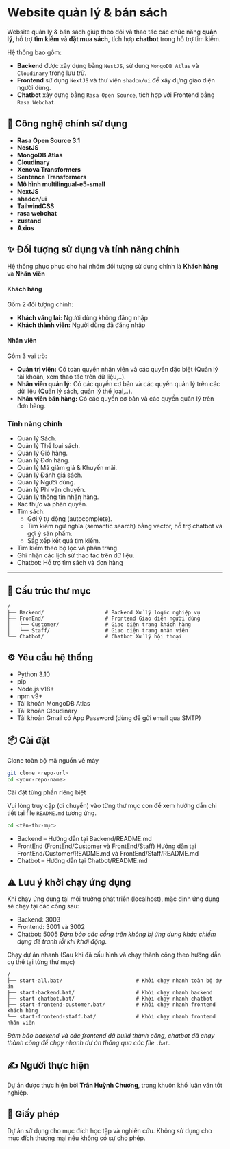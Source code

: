 # Website quản lý & bán sách
Website quản lý & bán sách giúp theo dõi và thao tác các chức năng **quản lý**, hỗ trợ **tìm kiếm** và **đặt mua sách**, tích hợp **chatbot** trong hỗ trợ tìm kiếm.

Hệ thống bao gồm:
- **Backend** được xây dựng bằng `NestJS`, sử dụng `MongoDB Atlas` và `Cloudinary` trong lưu trữ.
- **Frontend** sử dụng `NextJS` và thư viện `shadcn/ui` để xây dựng giao diện người dùng.
- **Chatbot** xây dựng bằng `Rasa Open Source`, tích hợp với Frontend bằng `Rasa Webchat`.
 
## 🚀 Công nghệ chính sử dụng
- **Rasa Open Source 3.1**
- **NestJS**
- **MongoDB Atlas**
- **Cloudinary**
- **Xenova Transformers**
- **Sentence Transformers**
- **Mô hình multilingual-e5-small**
- **NextJS**
- **shadcn/ui**
- **TailwindCSS**
- **rasa webchat**
- **zustand**
- **Axios**


## ✨ Đối tượng sử dụng và tính năng chính
Hệ thống phục phục cho hai nhóm đối tượng sử dụng chính là **Khách hàng** và **Nhân viên**
#### Khách hàng
Gồm 2 đối tượng chính:
- **Khách vãng lai:** Người dùng không đăng nhập
- **Khách thành viên:** Người dùng đã đăng nhập

#### Nhân viên
Gồm 3 vai trò:
- **Quản trị viên:** Có toàn quyền nhân viên và các quyền đặc biệt (Quản lý tài khoản, xem thao tác trên dữ liệu,..).
- **Nhân viên quản lý:** Có các quyền cơ bản và các quyền quản lý trên các dữ liệu (Quản lý sách, quản lý thể loại,..).
- **Nhân viên bán hàng:** Có các quyền cơ bản và các quyền quản lý trên đơn hàng.

### Tính năng chính
- Quản lý Sách.
- Quản lý Thể loại sách.
- Quản lý Giỏ hàng.
- Quản lý Đơn hàng.
- Quản lý Mã giảm giá & Khuyến mãi.
- Quản lý Đánh giá sách.
- Quản lý Người dùng.
- Quản lý Phí vận chuyển.
- Quản lý thông tin nhận hàng.
- Xác thực và phân quyền.
- Tìm sách:
  - Gợi ý tự động (autocomplete).
  - Tìm kiếm ngữ nghĩa (semantic search) bằng vector, hỗ trợ chatbot và gợi ý sản phẩm.
  - Sắp xếp kết quả tìm kiếm.
- Tìm kiếm theo bộ lọc và phân trang.
- Ghi nhận các lịch sử thao tác trên dữ liệu.
- Chatbot: Hỗ trợ tìm sách và đơn hàng
---

## 📁 Cấu trúc thư mục

```plaintext
/
├── Backend/                    # Backend Xử lý logic nghiệp vụ
├── FronEnd/                    # Frontend Giao diện người dùng
│   └── Customer/               # Giao diện trang khách hàng
│   └── Staff/                  # Giao diện trang nhân viên
└── Chatbot/                    # Chatbot Xử lý hội thoại

```

## ⚙️ Yêu cầu hệ thống
- Python 3.10
- pip
- Node.js v18+
- npm v9+
- Tài khoản MongoDB Atlas
- Tài khoản Cloudinary
- Tài khoản Gmail có App Password (dùng để gửi email qua SMTP)

## 📦 Cài đặt
Clone toàn bộ mã nguồn về máy
```bash
git clone <repo-url>
cd <your-repo-name>
```
Cài đặt từng phần riêng biệt

Vui lòng truy cập (di chuyển) vào từng thư mục con để xem hướng dẫn chi tiết tại file `README.md` tương ứng.
```bash
cd <tên-thư-mục>
```
- Backend – Hướng dẫn tại Backend/README.md
- FrontEnd (FrontEnd/Customer và FrontEnd/Staff) Hướng dẫn tại FrontEnd/Customer/README.md và FrontEnd/Staff/README.md
- Chatbot – Hướng dẫn tại Chatbot/README.md


## ⚠️ Lưu ý khởi chạy ứng dụng
Khi chạy ứng dụng tại môi trường phát triển (localhost), mặc định ứng dụng sẽ chạy tại các cổng sau:
- Backend: 3003
- Frontend: 3001 và 3002
- Chatbot: 5005
_Đảm bảo các cổng trên không bị ứng dụng khác chiếm dụng để tránh lỗi khi khởi động._

Chạy dự án nhanh (Sau khi đã cấu hình và chạy thành công theo hướng dẫn cụ thể tại từng thư mục)
```plaintext
/
├── start-all.bat/                        # Khởi chạy nhanh toàn bộ dự án
├── start-backend.bat/                    # Khởi chạy nhanh backend
├── start-chatbot.bat/                    # Khởi chạy nhanh chatbot
├── start-frontend-customer.bat/          # Khỏi chạy nhanh frontend khách hàng
└── start-frontend-staff.bat/             # Khởi chạy nhanh frontend nhân viên

```
_Đảm bảo backend và các frontend đã build thành công, chatbot đã chạy thành công để chạy nhanh dự án thông qua các file `.bat`._


## ✍️ Người thực hiện

Dự án được thực hiện bởi **Trần Huỳnh Chương**, trong khuôn khổ luận văn tốt nghiệp.

## 📄 Giấy phép

Dự án sử dụng cho mục đích học tập và nghiên cứu. Không sử dụng cho mục đích thương mại nếu không có sự cho phép.